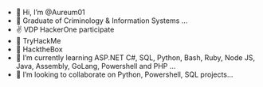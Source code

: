 - 👋 Hi, I’m @Aureum01
- 👀 Graduate of Criminology & Information Systems ...
-  ✌  VDP HackerOne participate
- 🎁 TryHackMe
- 🎁 HacktheBox
- 🌱 I’m currently learning ASP.NET C#, SQL, Python, Bash, Ruby, Node JS, Java, Assembly, GoLang, Powershell and PHP ...
- 💞️ I’m looking to collaborate on Python, Powershell, SQL projects...

<!---
Aureum01/Aureum01 is a ✨ special ✨ repository because its `README.md` (this file) appears on your GitHub profile.
You can click the Preview link to take a look at your changes.
--->
